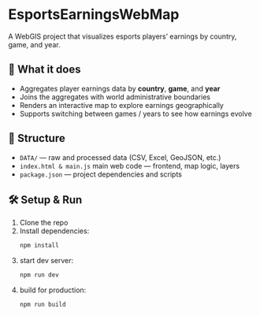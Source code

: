 # EsportsEarningsWebMap

A WebGIS project that visualizes esports players’ earnings by country, game, and year.

## 🚀 What it does

- Aggregates player earnings data by **country**, **game**, and **year**
- Joins the aggregates with world administrative boundaries
- Renders an interactive map to explore earnings geographically
- Supports switching between games / years to see how earnings evolve

## 📁 Structure

- `DATA/` — raw and processed data (CSV, Excel, GeoJSON, etc.)
- `index.html & main.js` main web code — frontend, map logic, layers
- `package.json` — project dependencies and scripts

## 🛠 Setup & Run

1. Clone the repo
2. Install dependencies:
   ```bash
   npm install
   ```
3. start dev server:
   ```bash
   npm run dev
   ```
4. build for production:
   ```bash
   npm run build
   ```
